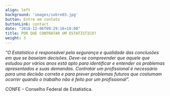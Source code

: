 ```yaml
---
align: left
background: 'images/sobre03.jpg'
button: Entre em contato
buttonLink: contact
date: "2018-12-06T09:29:16+10:00"
title: POR QUE CONTRATAR UM ESTATÍSTICO?
weight: 3
---
```


*“O Estatístico é responsável pela segurança e qualidade das conclusões em que se baseiam decisões. Deve-se compreender que aquele que estudou por vários anos está apto para identificar e entender os problemas apresentados e suas demandas. Contratar um profissional é necessário para uma decisão correta e para prever problemas futuros que costumam ocorrer quando o trabalho não é feito por um profissional”.*

CONFE – Conselho Federal de Estatística.
